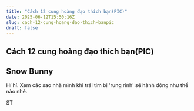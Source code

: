 ```yaml
---
title: "Cách 12 cung hoàng đạo thích bạn(PIC)"
date: 2025-06-12T15:50:16Z
slug: cach-12-cung-hoang-dao-thich-banpic
draft: false
---
```


## Cách 12 cung hoàng đạo thích bạn(PIC)

## Snow Bunny

Hí hí. Xem các sao nhà mình khi trái tim bị 'rung rinh' sẽ hành động như thế nào nhé.













ST